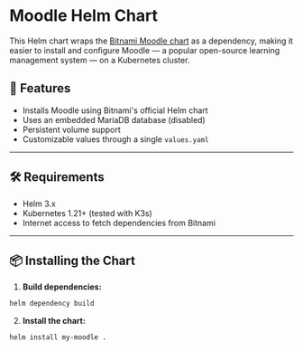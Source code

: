 # Moodle Helm Chart

This Helm chart wraps the [Bitnami Moodle chart](https://github.com/bitnami/charts/tree/main/bitnami/moodle) as a dependency, making it easier to install and configure Moodle — a popular open-source learning management system — on a Kubernetes cluster.

## 🚀 Features

- Installs Moodle using Bitnami's official Helm chart
- Uses an embedded MariaDB database (disabled)
- Persistent volume support
- Customizable values through a single `values.yaml`

---

## 🛠️ Requirements

- Helm 3.x
- Kubernetes 1.21+ (tested with  K3s)
- Internet access to fetch dependencies from Bitnami

---

## 📦 Installing the Chart

1. **Build dependencies:**

```bash
helm dependency build
```

2. **Install the chart:**

```bash
helm install my-moodle .
```